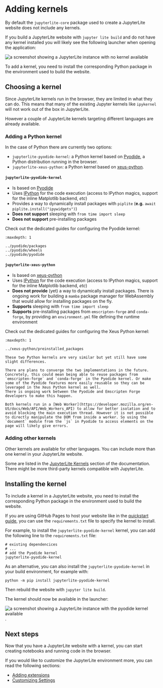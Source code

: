 # Adding kernels

By default the `jupyterlite-core` package used to create a JupyterLite website does not
include any kernels.

If you build a JupyterLite website with `jupyter lite build` and do not have any kernel
installed you will likely see the following launcher when opening the application:

![a screenshot showing a JupyterLite instance with no kernel available](https://user-images.githubusercontent.com/591645/226575239-0cccd2de-b881-4be9-a396-c33ba0117087.png)

To add a kernel, you need to install the corresponding Python package in the environment
used to build the website.

## Choosing a kernel

Since JupyterLite kernels run in the browser, they are limited in what they can do. This
means that many of the existing Jupyter kernels like `ipykernel` will not work out of
the box in JupyterLite.

However a couple of JupyterLite kernels targeting different languages are already
available.

### Adding a Python kernel

In the case of Python there are currently two options:

- `jupyterlite-pyodide-kernel`: a Python kernel based on
  [Pyodide](https://pyodide.org/en/stable/), a Python distribution running in the
  browser.
- `jupyterlite-xeus-python`: a Python kernel based on
  [xeus-python](https://jupyter-xeus/xeus-python).

#### `jupyterlite-pyodide-kernel`

- Is based on [Pyodide](https://github.com/pyodide/pyodide)
- Uses [IPython](https://github.com/ipython/ipython) for the code execution (access to
  IPython magics, support for the inline Matplotlib backend, _etc_)
- Provides a way to dynamically install packages with `piplite` (**e.g.**
  `await piplite.install("ipywidgets")`)
- **Does not support** sleeping with `from time import sleep`
- **Does not support** pre-installing packages

Check out the dedicated guides for configuring the Pyodide kernel:

```{toctree}
:maxdepth: 1

../pyodide/packages
../pyodide/wheels
../pyodide/pyodide
```

#### `jupyterlite-xeus-python`

- Is based on [xeus-python](https://github.com/jupyter-xeus/xeus-python)
- Uses [IPython](https://github.com/ipython/ipython) for the code execution (access to
  IPython magics, support for the inline Matplotlib backend, _etc_)
- **Does not provide** (yet) a way to dynamically install packages. There is ongoing
  work for building a `mamba` package manager for WebAssembly that would allow for
  installing packages on the fly.
- **Supports** sleeping with `from time import sleep`
- **Supports** pre-installing packages from `emscripten-forge` and `conda-forge`, by
  providing an `environment.yml` file defining the runtime environment

Check out the dedicated guides for configuring the Xeus Python kernel:

```{toctree}
:maxdepth: 1

../xeus-python/preinstalled_packages
```

```{note}
These two Python kernels are very similar but yet still have some slight differences.

There are plans to converge the two implementations in the future. Concretely, this could mean being able to reuse packages from `emscripten-forge` and `conda-forge` in the Pyodide kernel. Or make some of the Pyodide features more easily reusable so they can be leveraged in the Xeus Python kernel as well.
There is ongoing work between the Pyodide and Emscripten Forge developers to make this happen.
```

```{note}
Both kernels run in a [Web Worker](https://developer.mozilla.org/en-US/docs/Web/API/Web_Workers_API) to allow for better isolation and to avoid blocking the main execution thread. However it is not possible to directly manipulate the DOM from inside a worker. So using the `document` module from the `js` in Pyodide to access elements on the page will likely give errors.
```

### Adding other kernels

Other kernels are available for other languages. You can include more than one kernel in
your JupyterLite website.

Some are listed in the [JupyterLite Kernels](../../quickstart/using.md#kernels) section
of the documentation. There might be more third-party kernels compatible with
JupyterLite.

## Installing the kernel

To include a kernel in a JupyterLite website, you need to install the corresponding
Python package in the environment used to build the website.

If you are using GitHub Pages to host your website like in the
[quickstart guide](../../quickstart/deploy.md), you can use the `requirements.txt` file
to specify the kernel to install.

For example, to install the `jupyterlite-pyodide-kernel` kernel, you can add the
following line to the `requirements.txt` file:

```
# existing dependencices
# ...
# add the Pyodide kernel
jupyterlite-pyodide-kernel
```

As an alternative, you can also install the `jupyterlite-pyodide-kernel` in your build
environment, for example with:

```
python -m pip install jupyterlite-pyodide-kernel
```

Then rebuild the website with `jupyter lite build`.

The kernel should now be available in the launcher:

![a screenshot showing a JupyterLite instance with the pyodide kernel available](https://user-images.githubusercontent.com/591645/226577204-b2e0196d-5439-4001-9bc5-ca709eb941e7.png).

## Next steps

Now that you have a JupyterLite website with a kernel, you can start creating notebooks
and running code in the browser.

If you would like to customize the JupyterLite environment more, you can read the
following sections:

- [Adding extensions](./simple_extensions.md)
- [Customizing Settings](./settings.md)
